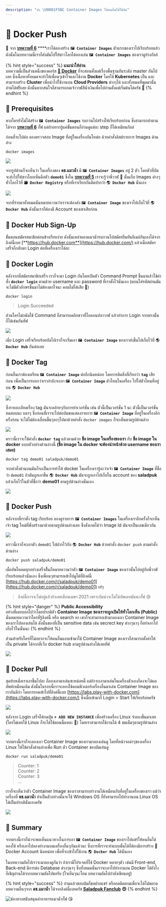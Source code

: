 ```yaml
---
description: "ส่ง \U0001F5BC️ Container Images ให้คนอื่นได้ใช้กัน"
---
```


# 📢 Docker Push

🤠 จาก [**บทความที่ 6**](https://www.saladpuk.com/basic/docker-1/images) ****เราได้ลองสร้าง **`🖼️ Container Images`** ตัวแรกของเราไปเรียบร้อยแล้ว ดังนั้นในบทความนี้เราก็ส่งมันไปให้ชาวโลกได้ลองเล่น **`🖼️ Container Images`** ของเราดูบ้างกัลล์

{% hint style="success" %}
**แนะนำให้อ่าน**  
บทความนี้เป็นส่วนหนึ่งของคอร์ส [🐳 **Docker**](https://www.saladpuk.com/basic/docker-1) ที่จะสอนตั้งแต่เรื่องพื้นฐานยันระดับ master กันไปเลย ซึ่งเนื้อหาทั้งหมดจะทำให้เพื่อนๆเข้าใจและใช้งาน **Docker** โดยใช้ **Kubernetes** เป็น และสามารถสร้าง **Cluster** เพื่อนำไปใช้งานบน **Cloud Providers** ต่างๆได้ และทั้งหมดที่พูดมานั้นอ่านได้ฟรีเลย ดังนั้นหากสนใจก็สามารถกดเจ้าวาฬสีน้ำเงินเพื่อไปอ่านตั้งแต่เริ่มต้นได้ครัช 🤠
{% endhint %}

## 🚨 Prerequisites

หากใครยังไม่ได้สร้าง **`🖼️ Container Images`** รบกวนไปสร้างให้เรียบร้อยก่อน ซึ่งสามารถทำตามได้จาก [**บทความที่ 6**](https://www.saladpuk.com/basic/docker-1/images) กั๊ฟ แต่ถ้าอยากรู้แค่ขั้นตอนก็อ่านดูแต่ละ step ก็ได้เหมียนกัลล์

ก่อนที่จะไปต่อ ลองตรวจสอบ Image ที่อยู่ในเครื่องกันโหน่ย ด้วยคำสั่งลิสต์รายการ Images ด้านล่าง

```text
docker images
```

![](../../.gitbook/assets/image%20%281193%29.png)

จากรูปด้านก็จะเห็นว่า ในเครื่องของ **ดช.แมวน้ำ** มี **`🖼️ Container Images`** อยู่ 2 ตัว โดยตัวที่ป๋มจะส่งไปให้ชาวโลกเห็นคือตัว **`demo01`** ซึ่งใน [**บทความที่ 5**](https://www.saladpuk.com/basic/docker-1/registry) เราจะรู้ว่าพี่วาฬ 🐳 นั้นเก็บ Images ต่างๆทั่วโลกไว้ที่ **`🗃️ Docker Registry`** หรือที่เราเรียกกันติดปากว่า **`🌎 Docker Hub`** นั่นเอง

![](../../.gitbook/assets/image%20%281194%29.png)

จากที่ร่ายมาทั้งหมดนั่นหมายความว่าเราจะต้องส่ง **`🖼️ Container Image`** ของเราไปเก็บไว้ที่ **`🌎 Docker Hub`** ดังนั้นเราก็ต้องมี Account ของเขาเสียก่อน

## 🔑 Docker Hub Sign-Up

ขั้นตอนสมัครสมาชิกค่อนข้างเรียบง่าย ดังนั้นเหล่าผองแมวน้ำรบกวนไปสมัครยืนยันอีเมล์กันเองได้จากลิงค์นี้เบย [**https://hub.docker.com**](https://hub.docker.com/) แล้วเมื่อสมัครเสร็จก็กลับมา Login ต่อที่เครื่องเราได้ละ

## 🔐 Docker Login

หลังจากที่สมัครสมาชิกเสร็จ เราก็จะมา Login กันโดยเปิดตัว Command Prompt ขึ้นมาแล้วใช้คำสั่ง **`docker login`** ตามด้วย username และ password ที่เราตั้งไว้นั่นเอง \(ตอนใส่รหัสผ่านมันจะไม่มีตัวอักษรขึ้นมาไม่ต้องตกใจนะ คอมไม่ได้เสีย 🤣\)

```text
docker login
```

> Login Succeeded

ส่วนใครไม่ถนัดใช้ Command ก็สามารถคลิกขวาที่ไอคอนปลาวาฬ แล้วทำการ Login จากตรงนั้นก็ได้เช่นกันฮัฟ

![](../../.gitbook/assets/image%20%281187%29.png)

เมื่อ Login เสร็จเรียบร้อยถัดไปเราก็จะเริ่มเอา **`🖼️ Container Image`** ของเราส่งขึ้นไปเก็บไว้ที่ **`🌎 Docker Hub`** กันต่อเลย

## 🐳 Docker Tag

ก่อนอื่นเราต้องเตรียม **`🖼️ Container Image`** ต่ออีกนิดหน่อย โดยการติดสิ่งที่เรียกว่า **`tag`** เสียก่อน เพื่อเป็นการบอกว่าเรากำลังจะเอา **`🖼️ Container Image`** ตัวไหนในเครื่อง ไปใส่ตัวไหนที่อยู่บน **`🌎 Docker Hub`** 

![](../../.gitbook/assets/image%20%281189%29.png)

ซึ่งรายละเอียดเรื่อง tag มันจะคล้ายๆกับการทำเวอร์ชั่น เช่น ตัวนี้เป็นเวอร์ชั่น 1 นะ ตัวนี้เป็นเวอร์ชั่นทดสอบนะ บลาๆ ซึ่งก่อนที่เราจะไปต่อป๋มขอแสดงรายการ **`🖼️ Container Image`** ที่อยู่ในเครื่องอีกครั้งก่อน จะได้ไม่ต้องเลื่อนขึ้นๆลงๆไปมาด้วยคำสั่ง `docker images` ก็จะเห็นตามรูปด้านล่าง

![](../../.gitbook/assets/image%20%281193%29.png)

คราวนี้เราจะใช้คำสั่ง **`docker tag`** แล้วตามด้วย **ชื่อ image ในเครื่องของเรา** กับ **ชื่อ image ใน docker** แบบตัวอย่างด้านล่างนี้ **\(ชื่อ image ใน docker จะต้องนำหน้าด้วย username ของเราเสมอ\)**

```text
docker tag demo01 saladpuk/demo01
```

จากคำสั่งด้านบนมันก็จะเป็นการทำให้ docker ในเครื่องเรารู้ละว่าเจ้า **`🖼️ Container Image`** ที่ชื่อว่า `demo01` ถ้ามันถูกเอาขึ้น **`🌎 Docker Hub`** มันจะถูกเอาไปเก็บใน account ของ **saladpuk** แล้วเก็บไว้ในตัวที่ชื่อว่า **demo01** ตามรูปด้านล่างนั่นเอง

![](../../.gitbook/assets/image%20%281188%29.png)

## 🐳 Docker Push

หลังจากที่เราตั้ง tag เรียบร้อย ลองดูรายการ **`🖼️ Container Images`** ในเครื่องเราอีกครั้งก็จะเห็นเจ้า tag ใหม่ที่พึ่งสร้างมาด้วยตามรูปด้านล่างเลย ซึ่งสังเกตได้ว่า Image Id มันจะเป็นเลขเดียวกัน

![](../../.gitbook/assets/image%20%281191%29.png)

คราวนี้เราก็จะเอาตัว `demo01` ไปฝากไว้กับ **`🌎 Docker Hub`** ด้วยคำสั่ง `docker push` ตามคำสั่งด้านล่าง

```text
docker push saladpuk/demo01
```

เมื่ออัพโหลดทุกอย่างเสร็จสิ้้นก็หมายความว่าตัว **`🖼️ Container Image`** ของเรานั้นไปอยู่กับพี่วาฬเรียบร้อยแล้วนั่นเอง ซึ่งเพื่อนๆสามารถเข้าไปดูได้ที่ลิงค์นี้ [https://hub.docker.com/r/saladpuk/demo01](https://hub.docker.com/r/saladpuk/demo01) เย่ๆ

> ลิงค์นี้อาจจะไม่อยู่แล้วถ้าเลยเดือนเมษา 2021 เพราะป๋มน่าจะไม่ได้อัพเดทมันนะกั๊ฟ 😢

{% hint style="danger" %}
**Public Accessibility**  
อย่างที่เคยบอกไปว่าโดยปรกติตัว **Container Image ของเราจะถูกเปิดให้ทั่วโลกเห็น \(Public\)** นั่นหมายความว่าใครที่รู้ลิงค์นี้ หรือ search หา เขาก็จะสามารถเข้ามาลองเอา Container Image ของเราไปลองเล่นได้ ดังนั้นของที่เป็น sensitive data เช่น secrect key ต่างๆนาๆ ก็อย่าเอาไปเก็บไว้ในนั้นนะ
{% endhint %}

ส่วนสำหรับใครที่ไม่อยากจะให้คนอื่นแอบเข้ามาใช้ Container Image ของเราก็สามารถตั้งค่าให้เป็น private ได้จากที่เว็บ docker hub ตามรูปด้านล่างได้เลยฮัฟ

![](../../.gitbook/assets/image%20%281192%29.png)

## 🐳 Docker Pull

สุดท้ายเมื่อเราเอาขึ้นไปละ ก็ลองเอามาเล่นซะหน่อยดิ๊ แต่ถ้าจะเอามาเล่นในเครื่องตัวเองก็คงจะได้ผลลัพท์เหมือนเดิม ดังนั้นในรอบนี้เราจะลองใช้คอมพิวเตอร์เครื่องอื่นมาเล่น Container Image ของเรากันดีก่า โดยการกดเข้าไปที่ลิงค์นี้เบย [https://labs.play-with-docker.com](https://labs.play-with-docker.com/) ซึ่งเมื่อเข้ามาก็ Login &gt; Start ให้เรียบร้อยครัช

![](../../.gitbook/assets/image%20%281195%29.png)

หลังจาก Login เสร็จให้กดปุ่ม **`+ ADD NEW INSTANCE`** เพื่อสร้างเครื่อง Linux จำลองขึ้นมาเลย \(ใครไม่เคยใช้ Linux ก็จะได้ใช้ตอนนี้แหละ 🤣\) โดยเราสามารถใช้งานได้ 4 ชมเต็มๆตามรูปด้านล่าง

![](../../.gitbook/assets/image%20%281186%29.png)

จากตรงนี้เราก็จะลองเอา Container Image ของเรามาลองเล่นดู โดยที่หน้าจอดำๆของเครื่อง Linux ให้ใช้คำสั่งด้านล่างเพื่อ Run ตัว Container ของป๋มเล่นดู

```text
docker run saladpuk/demo01
```

> Counter: 1   
> Counter: 2   
> Counter: 3  
> ...

เราก็จะเห็นว่าตัว Container Image ของเราสามารถทำงานได้เหมือนกับที่อยู่ในเครื่องของเรา แม้ว่าเครื่องที่ **ดช.แมวน้ำ** ทำเป็นตัวอย่างนั้นจะใช้ Windows OS ก็ยังสามารถไปทำงานบน Linux OS ได้เป็นปรกตินั่นเองครัช

![](../../.gitbook/assets/image%20%281196%29.png)

## 🎯 Summary

จากตรงนี้เราก็น่าจะพอเห็นแนวทางในการเอา **`🖼️ Container Image`** ของเราไปแชร์ให้คนอื่นได้ลองใช้ หรือเอาไปลองทำงานบนเครื่องอื่นๆกันแล้วนะ ซึ่งการที่เราจะทำแบบนั้นได้ก็ต้องมีการสร้าง 🔐 Docker Account นิดหน่อย เพื่อที่จะเข้าไปใช้งาน **`🌎 Docker Hub`** ได้นั่นเอง

ในบทความถัดไปเราจะมาลองดูกันว่า ถ้าเรามีโปรเจคที่ใช้ Docker หลายๆตัว เช่นมี Front-end, Back-end มีการต่อ Database ต่างๆนาๆ ซึ่งทั้งหมดนั่นเราจะเอาไปทำงานบน Docker ได้ยังไง ก็เชิญอ่านได้จากบทความถัดไปขอรับ \(ใจเย็นๆนะโยม บทความถัดไปกำลังเขียนอยู่\)

{% hint style="success" %}
อ่านแล้วชอบป๋มก็ขอฝากแชร์ หรือกดติดตามเพื่อจะได้ไม่พลาดบทความอื่นๆจาก **ดช.แมวน้ำ** ได้จากลิงค์นี้เบยครัช [**Saladpuk Fanclub**](https://www.facebook.com/mr.saladpuk/?modal=admin_todo_tour) **😍**
{% endhint %}

![&#xE0A;&#xE48;&#xE2D;&#xE07;&#xE17;&#xE32;&#xE07;&#xE2A;&#xE19;&#xE31;&#xE1A;&#xE2A;&#xE19;&#xE38;&#xE19;&#xE04;&#xE48;&#xE32;&#xE2D;&#xE32;&#xE2B;&#xE32;&#xE23;&#xE41;&#xE21;&#xE27;&#xE19;&#xE49;&#xE33;&#xE01;&#xE31;&#xE4A;&#xE1F; &#x1F618;](../../.gitbook/assets/promptpay.png)

